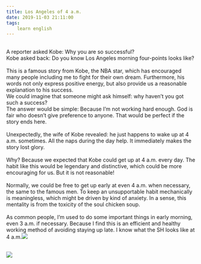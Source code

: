 ```yaml
---
title: Los Angeles of 4 a.m.
date: 2019-11-03 21:11:00
tags:
    learn english
---
```

<div><br></div><div>A reporter asked Kobe: Why you are so successful?</div><div>Kobe asked back: Do you know Los Angeles morning four-points looks like?</div><div><br></div><div>This is a famous story from Kobe, the NBA star, which has encouraged many people including me to fight for their own dream. Furthermore, his words not only express positive energy, but also provide us a reasonable explanation to his success.&#xA0;</div><div>We could imagine that someone might ask himself: why haven&#x2019;t you got such a success?&#xA0;</div><div>The answer would be simple: Because I&#x2019;m not working hard enough. God is fair who doesn&#x2019;t give preference to anyone. That would be perfect if the story ends here.</div><div><br></div><div>Unexpectedly, the wife of Kobe revealed: he just happens to wake up at 4 a.m. sometimes. All the naps during the day help. It immediately makes the story lost glory.&#xA0;</div><div><br></div><div>Why? Because we expected that Kobe could get up at 4 a.m. every day. The habit like this would be legendary and distinctive, which could be more encouraging for us. But it is not reasonable!</div><div><br></div><div>Normally, we could be free to get up early at even 4 a.m. when necessary, the same to the famous men. To keep an unsupportable habit mechanically is meaningless, which might be driven by kind of anxiety. In a sense, this mentality is from the toxicity of the soul chicken soup.</div><div><br></div><div>As common people, I&#x2019;m used to do some important things in early morning, even 3 a.m. if necessary. Because I find this is an efficient and healthy working method of avoiding staying up late. I know what the SH looks like at 4 a.m.<img src="http://www.dioenglish.com/static/image/smiley/comcom/30.gif" .="line-height: 1.8em;"></div><div><br></div><div><p><a href="data/attachment/album/201902/14/224832sz6mwh9sbvj52jls.jpg" target="_blank"><img src="data/attachment/album/201902/14/224832sz6mwh9sbvj52jls.jpg"></a></p></div><div><br></div>
